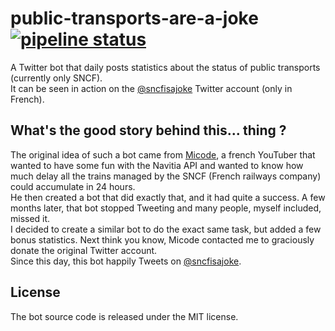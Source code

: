 # public-transports-are-a-joke [![pipeline status](https://gitlab.com/jainaisisse/public-transports-are-a-joke/badges/master/pipeline.svg)](https://gitlab.com/jainaisisse/public-transports-are-a-joke/commits/master)

A Twitter bot that daily posts statistics about the status of public transports (currently only SNCF).  
It can be seen in action on the [@sncfisajoke](https://twitter.com/sncfisajoke) Twitter account (only in French).

## What's the good story behind this... thing ?

The original idea of such a bot came from [Micode](https://twitter.com/micode), a french YouTuber that wanted to have
some fun with the Navitia API and wanted to know how much delay all the trains managed by the SNCF (French railways
company) could accumulate in 24 hours.  
He then created a bot that did exactly that, and it had quite a success. A few months later, that bot stopped Tweeting
and many people, myself included, missed it.  
I decided to create a similar bot to do the exact same task, but added a few bonus statistics. Next think you know,
Micode contacted me to graciously donate the original Twitter account.  
Since this day, this bot happily Tweets on [@sncfisajoke](https://twitter.com/sncfisajoke).

## License

The bot source code is released under the MIT license.
